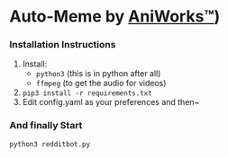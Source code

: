 # Auto-Meme by [AniWorks™](https://github.com/Ani-Works))
### Installation Instructions
1. Install:
    - `python3` (this is in python after all)
    - `ffmpeg` (to get the audio for videos)
2. `pip3 install -r requirements.txt`
3. Edit config.yaml as your preferences and then~

### And finally Start
`python3 redditbot.py`
